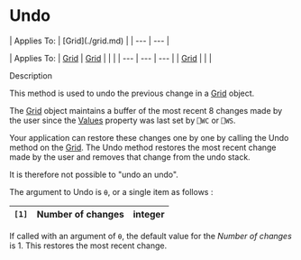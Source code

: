 



<h1 class="heading"><span class="name">Undo</span></h1>
| Applies To: | [Grid](./grid.md) |
| --- | ---  |

| Applies To: | [Grid](./grid.md) | [Grid](./grid.md) |  |  |
| --- | --- | ---  |
| [Grid](./grid.md) |  |  |


Description


This method is used to undo the previous change in a [Grid](./grid.md) object.


The [Grid](./grid.md) object maintains a buffer of the most recent 8 changes made by the user since the [Values](./values.md) property was last set by `⎕WC` or `⎕WS`.


Your application can restore these changes one by one by calling the Undo method on the [Grid](./grid.md). The Undo method restores the most recent change made by the user and removes that change from the undo stack.


It is therefore not possible to "undo an undo".


The argument to Undo is `⍬`, or a single item as follows :

| `[1]` | Number of changes | integer |
| --- | --- | ---  |


If called with an argument of `⍬`, the default value for the *Number of changes* is 1. This restores the most recent change.


